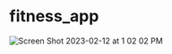 # fitness_app
![Screen Shot 2023-02-12 at 1 02 02 PM](https://user-images.githubusercontent.com/72527380/218328548-75d8b945-2a93-4f12-bb5c-ebc10b7204d7.png)
